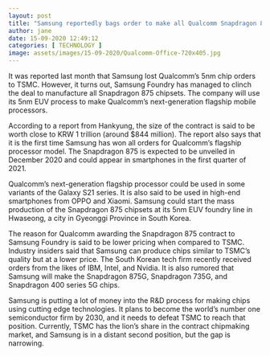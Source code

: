 ```yaml
---
layout: post
title: "Samsung reportedly bags order to make all Qualcomm Snapdragon 875 chips"
author: jane 
date: 15-09-2020 12:49:12 
categories: [ TECHNOLOGY ] 
image: assets/images/15-09-2020/Qualcomm-Office-720x405.jpg
---
```

It was reported last month that Samsung lost Qualcomm’s 5nm chip orders to TSMC. However, it turns out, Samsung Foundry has managed to clinch the deal to manufacture all Snapdragon 875 chipsets. The company will use its 5nm EUV process to make Qualcomm’s next-generation flagship mobile processors.

According to a report from Hankyung, the size of the contract is said to be worth close to KRW 1 trillion (around $844 million). The report also says that it is the first time Samsung has won all orders for Qualcomm’s flagship processor model. The Snapdragon 875 is expected to be unveiled in December 2020 and could appear in smartphones in the first quarter of 2021.

Qualcomm’s next-generation flagship processor could be used in some variants of the Galaxy S21 series. It is also said to be used in high-end smartphones from OPPO and Xiaomi. Samsung could start the mass production of the Snapdragon 875 chipsets at its 5nm EUV foundry line in Hwaseong, a city in Gyeonggi Province in South Korea.

The reason for Qualcomm awarding the Snapdragon 875 contract to Samsung Foundry is said to be lower pricing when compared to TSMC. Industry insiders said that Samsung can produce chips similar to TSMC’s quality but at a lower price. The South Korean tech firm recently received orders from the likes of IBM, Intel, and Nvidia. It is also rumored that Samsung will make the Snapdragon 875G, Snapdragon 735G, and Snapdragon 400 series 5G chips.

Samsung is putting a lot of money into the R&D process for making chips using cutting edge technologies. It plans to become the world’s number one semiconductor firm by 2030, and it needs to defeat TSMC to reach that position. Currently, TSMC has the lion’s share in the contract chipmaking market, and Samsung is in a distant second position, but the gap is narrowing.